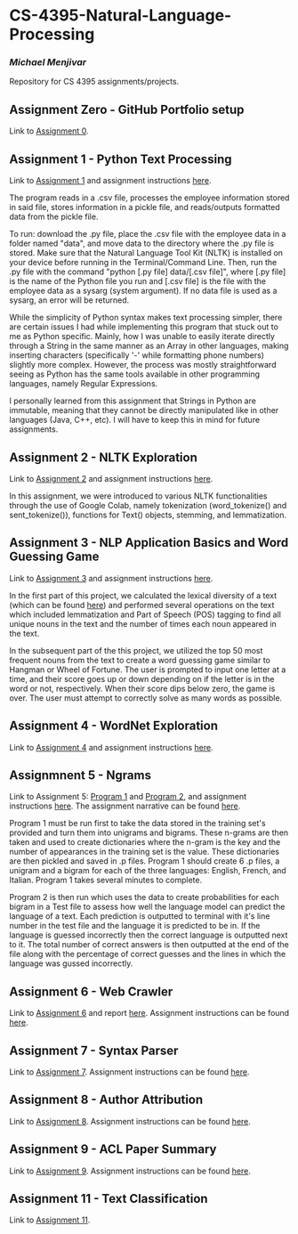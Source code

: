 # CS-4395-Natural-Language-Processing
### *Michael Menjivar*
Repository for CS 4395 assignments/projects.

## Assignment Zero - GitHub Portfolio setup
Link to [Assignment 0](Completed-Assignments/CS_4395_-_Assignment_0.pdf).

## Assignment 1 - Python Text Processing
Link to [Assignment 1](https://github.com/MichaelMenjivar890/CS-4395-Natural-Language-Processing/blob/main/Completed-Assignments/Homework1_msm180010.py) and assignment instructions [here](https://github.com/MichaelMenjivar890/CS-4395-Natural-Language-Processing/blob/main/Assignment-Instructions/Assignment_1.pdf).

The program reads in a .csv file, processes the employee information stored in said file, stores information in a pickle file, and reads/outputs formatted data from the pickle file.

To run: download the .py file, place the .csv file with the employee data in a folder named "data", and move data to the directory where the .py file is stored. Make sure that the Natural Language Tool Kit (NLTK) is installed on your device before running in the Terminal/Command Line.
Then, run the .py file with the command "python [.py file] data/[.csv file]", where [.py file] is the name of the Python file you run and [.csv file] is the file with the employee data as a sysarg (system argument). If no data file is used as a sysarg, an error will be returned.

While the simplicity of Python syntax makes text processing simpler, there are certain issues I had while implementing this program that stuck out to me as Python specific. Mainly, how I was unable to easily iterate directly through a String in the same manner as an Array in other languages, making inserting characters (specifically '-' while formatting phone numbers) slightly more complex. However, the process was mostly straightforward seeing as Python has the same tools available in other programming languages, namely Regular Expressions.

I personally learned from this assignment that Strings in Python are immutable, meaning that they cannot be directly manipulated like in other languages (Java, C++, etc). I will have to keep this in mind for future assignments.

## Assignment 2 - NLTK Exploration

Link to [Assignment 2](https://github.com/MichaelMenjivar890/CS-4395-Natural-Language-Processing/blob/main/Completed-Assignments/Homework2_msm180010.pdf) and assignment instructions [here](https://github.com/MichaelMenjivar890/CS-4395-Natural-Language-Processing/blob/main/Assignment-Instructions/Assignment_2.pdf).

In this assignment, we were introduced to various NLTK functionalities through the use of Google Colab, namely tokenization (word_tokenize() and sent_tokenize()), functions for Text() objects, stemming, and lemmatization.

## Assignment 3 - NLP Application Basics and Word Guessing Game

Link to [Assignment 3](https://github.com/MichaelMenjivar890/CS-4395-Natural-Language-Processing/blob/main/Completed-Assignments/Homework3_msm180010.py) and assignment instructions [here](https://github.com/MichaelMenjivar890/CS-4395-Natural-Language-Processing/blob/main/Assignment-Instructions/Assignment_3.pdf).

In the first part of this project, we calculated the lexical diversity of a text (which can be found [here](https://github.com/MichaelMenjivar890/CS-4395-Natural-Language-Processing/blob/main/anat19.txt)) and performed several operations on the text which included lemmatization and Part of Speech (POS) tagging to find all unique nouns in the text and the number of times each noun appeared in the text.

In the subsequent part of the this project, we utilized the top 50 most frequent nouns from the text to create a word guessing game similar to Hangman or Wheel of Fortune. The user is prompted to input one letter at a time, and their score goes up or down depending on if the letter is in the word or not, respectively. When their score dips below zero, the game is over. The user must attempt to correctly solve as many words as possible.

## Assignment 4 - WordNet Exploration

Link to [Assignment 4](https://github.com/MichaelMenjivar890/CS-4395-Natural-Language-Processing/blob/main/Completed-Assignments/Homework4_msm180010.pdf) and assignment instructions [here](https://github.com/MichaelMenjivar890/CS-4395-Natural-Language-Processing/blob/main/Assignment-Instructions/Assignment_4.pdf).

## Assignmnent 5 - Ngrams

Link to Assignment 5: [Program 1](https://github.com/MichaelMenjivar890/CS-4395-Natural-Language-Processing/blob/main/Completed-Assignments/Homework5_Program1_msm180010.py) and [Program 2](https://github.com/MichaelMenjivar890/CS-4395-Natural-Language-Processing/blob/main/Completed-Assignments/Homework5_Program2_msm180010.py),  and assignment instructions [here](https://github.com/MichaelMenjivar890/CS-4395-Natural-Language-Processing/blob/main/Assignment-Instructions/Assignment_5.pdf). The assignment narrative can be found [here](https://github.com/MichaelMenjivar890/CS-4395-Natural-Language-Processing/blob/main/Completed-Assignments/Homework5_Narrative_msm180010.pdf).

Program 1 must be run first to take the data stored in the training set's provided and turn them into unigrams and bigrams. These n-grams are then taken and used to create dictionaries where the n-gram is the key and the number of appearances in the training set is the value. These dictionaries are then pickled and saved in .p files. Program 1 should create 6 .p files, a unigram and a bigram for each of the three languages: English, French, and Italian. Program 1 takes several minutes to complete.

Program 2 is then run which uses the data to create probabilities for each bigram in a Test file to assess how well the language model can predict the language of a text. Each prediction is outputted to terminal with it's line number in the test file and the language it is predicted to be in. If the language is guessed incorrectly then the correct language is outputted next to it. The total number of correct answers is then outputted at the end of the file along with the percentage of correct guesses and the lines in which the language was gussed incorrectly.

## Assignment 6 - Web Crawler

Link to [Assignment 6](https://github.com/MichaelMenjivar890/CS-4395-Natural-Language-Processing/blob/main/Completed-Assignments/Homework6_msm180010.py) and report [here](https://github.com/MichaelMenjivar890/CS-4395-Natural-Language-Processing/blob/main/Completed-Assignments/Homework6_Report_msm180010.pdf). Assignment instructions can be found [here](https://github.com/MichaelMenjivar890/CS-4395-Natural-Language-Processing/blob/main/Assignment-Instructions/Assignment_6.pdf).

## Assignment 7 - Syntax Parser
Link to [Assignment 7](https://github.com/MichaelMenjivar890/CS-4395-Natural-Language-Processing/blob/main/Completed-Assignments/Homework7_msm180010.pdf). Assignment instructions can be found [here](https://github.com/MichaelMenjivar890/CS-4395-Natural-Language-Processing/blob/main/Assignment-Instructions/Assignment_7.pdf).

## Assignment 8 - Author Attribution
Link to [Assignment 8](https://github.com/MichaelMenjivar890/CS-4395-Natural-Language-Processing/blob/main/Completed-Assignments/Homework8_msm180010.pdf). Assignment instructions can be found [here](https://github.com/MichaelMenjivar890/CS-4395-Natural-Language-Processing/blob/main/Assignment-Instructions/Assignment_8.pdf).

## Assignment 9 - ACL Paper Summary
Link to [Assignment 9](https://github.com/MichaelMenjivar890/CS-4395-Natural-Language-Processing/blob/main/Completed-Assignments/Homework9_msm180010.pdf). Assignment instructions can be found [here](https://github.com/MichaelMenjivar890/CS-4395-Natural-Language-Processing/blob/main/Assignment-Instructions/Assignment_9.pdf).

## Assignment 11 - Text Classification
Link to [Assignment 11](https://github.com/MichaelMenjivar890/CS-4395-Natural-Language-Processing/blob/main/Completed-Assignments/Homework11_msm180010.pdf).
